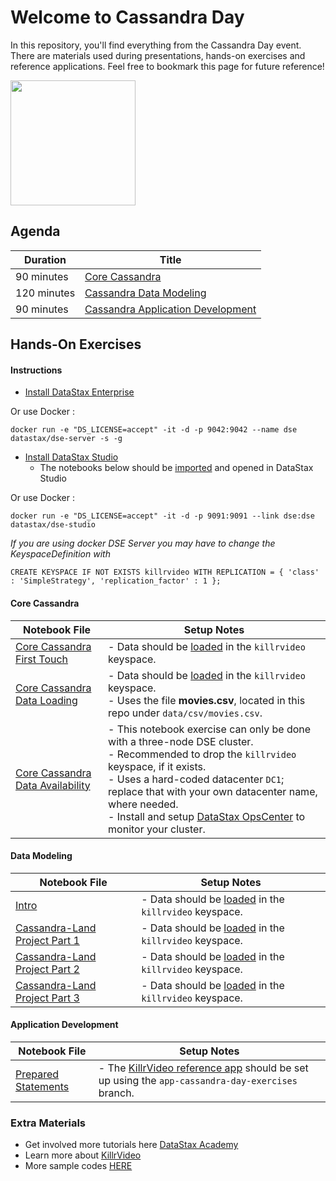 Welcome to Cassandra Day
========================================

In this repository, you'll find everything from the Cassandra Day event. There are materials used during presentations, hands-on exercises and reference applications. Feel free to bookmark this page for future reference!

<img src="./img/CassandraDayBanner.png" height="200" />

## Agenda

| Duration  | Title
|---|---|
| 90 minutes  | [Core Cassandra](https://github.com/DataStax-Academy/cassandra-day-2019/blob/master/slides/Cassandra%20Day%20-%20Core%20Cassandra.pdf)  |
| 120 minutes | [Cassandra Data Modeling](https://github.com/DataStax-Academy/cassandra-day-2019/blob/master/slides/Cassandra%20Day%20-%20Data%20Modeling.pdf)  |
| 90 minutes | [Cassandra Application Development](https://github.com/DataStax-Academy/cassandra-day-2019/blob/master/slides/Cassandra%20Day%20-%20Application%20Development.pdf)  |

## Hands-On Exercises

#### Instructions
* [Install DataStax Enterprise](https://docs.datastax.com/en/install/doc/install60/installTOC.html)

Or use Docker :
```
docker run -e "DS_LICENSE=accept" -it -d -p 9042:9042 --name dse datastax/dse-server -s -g
```

* [Install DataStax Studio](https://docs.datastax.com/en/install/doc/install60/installStudio.html)
   - The notebooks below should be [imported](https://docs.datastax.com/en/studio/6.0/studio/importNotebook.html) and opened in DataStax Studio

Or use Docker :
```
docker run -e "DS_LICENSE=accept" -it -d -p 9091:9091 --link dse:dse datastax/dse-studio
```

_If you are using docker DSE Server you may have to change the KeyspaceDefinition with_
```
CREATE KEYSPACE IF NOT EXISTS killrvideo WITH REPLICATION = { 'class' : 'SimpleStrategy', 'replication_factor' : 1 };
```

#### Core Cassandra
| Notebook File | Setup Notes
|---|---|
| [Core Cassandra First Touch](https://github.com/DataStax-Academy/cassandra-day-2019/blob/master/notebooks/Core_Cassandra_First_Touch.studio-nb.tar) | - Data should be [loaded](https://github.com/DataStax-Academy/cassandra-day-2019/tree/master/setup/load-data) in the `killrvideo` keyspace.
| [Core Cassandra Data Loading](https://github.com/DataStax-Academy/cassandra-day-2019/blob/master/notebooks/Core_Cassandra_Data_Loading_DataStax_Cassandra_Day.studio-nb.tar) | - Data should be [loaded](https://github.com/DataStax-Academy/cassandra-day-2019/tree/master/setup/load-data) in the `killrvideo` keyspace.<br> - Uses the file **movies.csv**, located in this repo under `data/csv/movies.csv`.
| [Core Cassandra Data Availability](https://github.com/DataStax-Academy/cassandra-day-2019/blob/master/notebooks/Core_Cassandra_Data_Availability_DataStax_Cassandra_Day.studio-nb.tar) | - This notebook exercise can only be done with a three-node DSE cluster.<br> - Recommended to drop the `killrvideo` keyspace, if it exists.<br>- Uses a hard-coded datacenter `DC1`; replace that with your own datacenter name, where needed.<br> - Install and setup [DataStax OpsCenter](https://docs.datastax.com/en/install/doc/install60/opscInstallOpsc.html) to monitor your cluster.

#### Data Modeling
| Notebook File | Setup Notes
|---|---|
| [Intro](https://github.com/DataStax-Academy/cassandra-day-2019/blob/master/notebooks/Data_Modeling_Data_Modeling_Intro_DataStax_Cassandra_Day.studio-nb.tar) | - Data should be [loaded](https://github.com/DataStax-Academy/cassandra-day-2019/tree/master/setup/load-data) in the `killrvideo` keyspace.
| [Cassandra-Land Project Part 1](https://github.com/DataStax-Academy/cassandra-day-2019/blob/master/notebooks/Data_Modeling_Cassandra-Land_Project_PART_1.studio-nb.tar) | - Data should be [loaded](https://github.com/DataStax-Academy/cassandra-day-2019/tree/master/setup/load-data) in the `killrvideo` keyspace.
| [Cassandra-Land Project Part 2](https://github.com/DataStax-Academy/cassandra-day-2019/blob/master/notebooks/Data_Modeling_Cassandra-Land_Project_PART_2.studio-nb.tar) | - Data should be [loaded](https://github.com/DataStax-Academy/cassandra-day-2019/tree/master/setup/load-data) in the `killrvideo` keyspace.
| [Cassandra-Land Project Part 3](https://github.com/DataStax-Academy/cassandra-day-2019/blob/master/notebooks/Data_Modeling_Cassandra-Land_Project_PART_3.studio-nb.tar) | - Data should be [loaded](https://github.com/DataStax-Academy/cassandra-day-2019/tree/master/setup/load-data) in the `killrvideo` keyspace.

#### Application Development
| Notebook File | Setup Notes
|---|---|
| [Prepared Statements](https://github.com/DataStax-Academy/cassandra-day-2019/blob/master/notebooks/Application_Development_Prepared_Statements.studio-nb.tar) | - The [KillrVideo reference app](https://killrvideo.github.io/docs/languages/java/) should be set up using the `app-cassandra-day-exercises` branch.

### Extra Materials

* Get involved more tutorials here [DataStax Academy](https://academy.datastax.com/)
* Learn more about [KillrVideo](https://github.com/killrvideo)
* More sample codes [HERE](https://github.com/DataStaxCodeSamples)
